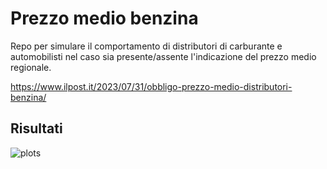# Prezzo medio benzina

Repo per simulare il comportamento di distributori di carburante e automobilisti nel caso sia presente/assente l'indicazione del prezzo medio regionale. 

https://www.ilpost.it/2023/07/31/obbligo-prezzo-medio-distributori-benzina/


## Risultati

![plots](imaghe.png)
